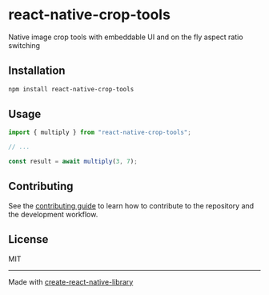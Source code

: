 # react-native-crop-tools
Native image crop tools with embeddable UI and on the fly aspect ratio switching
## Installation

```sh
npm install react-native-crop-tools
```

## Usage

```js
import { multiply } from "react-native-crop-tools";

// ...

const result = await multiply(3, 7);
```

## Contributing

See the [contributing guide](CONTRIBUTING.md) to learn how to contribute to the repository and the development workflow.

## License

MIT

---

Made with [create-react-native-library](https://github.com/callstack/react-native-builder-bob)
